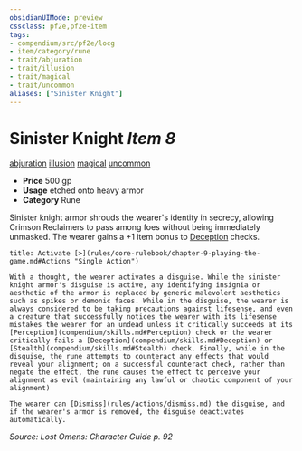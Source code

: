 ```yaml
---
obsidianUIMode: preview
cssclass: pf2e,pf2e-item
tags:
- compendium/src/pf2e/locg
- item/category/rune
- trait/abjuration
- trait/illusion
- trait/magical
- trait/uncommon
aliases: ["Sinister Knight"]
---
```

# Sinister Knight *Item 8*  
[abjuration](rules/traits/abjuration.md "Abjuration School Trait")  [illusion](rules/traits/illusion.md "Illusion School Trait")  [magical](rules/traits/magical.md "Magical Item Trait")  [uncommon](rules/traits/uncommon.md "Uncommon Rarity Trait")  

- **Price** 500 gp
- **Usage** etched onto heavy armor
- **Category** Rune

Sinister knight armor shrouds the wearer's identity in secrecy, allowing Crimson Reclaimers to pass among foes without being immediately unmasked. The wearer gains a +1 item bonus to [Deception](compendium/skills.md#Deception) checks.

```ad-embed-ability
title: Activate [>](rules/core-rulebook/chapter-9-playing-the-game.md#Actions "Single Action")

With a thought, the wearer activates a disguise. While the sinister knight armor's disguise is active, any identifying insignia or aesthetic of the armor is replaced by generic malevolent aesthetics such as spikes or demonic faces. While in the disguise, the wearer is always considered to be taking precautions against lifesense, and even a creature that successfully notices the wearer with its lifesense mistakes the wearer for an undead unless it critically succeeds at its [Perception](compendium/skills.md#Perception) check or the wearer critically fails a [Deception](compendium/skills.md#Deception) or [Stealth](compendium/skills.md#Stealth) check. Finally, while in the disguise, the rune attempts to counteract any effects that would reveal your alignment; on a successful counteract check, rather than negate the effect, the rune causes the effect to perceive your alignment as evil (maintaining any lawful or chaotic component of your alignment)

The wearer can [Dismiss](rules/actions/dismiss.md) the disguise, and if the wearer's armor is removed, the disguise deactivates automatically.
```

*Source: Lost Omens: Character Guide p. 92*